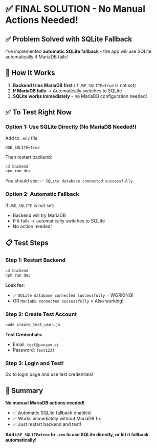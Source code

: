# ✅ FINAL SOLUTION - No Manual Actions Needed!

## ✅ Problem Solved with SQLite Fallback

I've implemented **automatic SQLite fallback** - the app will use SQLite automatically if MariaDB fails!

## 🚀 How It Works

1. **Backend tries MariaDB first** (if `USE_SQLITE=true` is not set)
2. **If MariaDB fails** → Automatically switches to SQLite
3. **SQLite works immediately** - no MariaDB configuration needed!

## ✅ To Test Right Now

### Option 1: Use SQLite Directly (No MariaDB Needed!)

Add to `.env` file:
```env
USE_SQLITE=true
```

Then restart backend:
```bash
cd backend
npm run dev
```

You should see: `✅ SQLite database connected successfully`

### Option 2: Automatic Fallback

If `USE_SQLITE` is not set:
- Backend will try MariaDB
- If it fails → automatically switches to SQLite
- No action needed!

## 📋 Test Steps

### Step 1: Restart Backend

```bash
cd backend
npm run dev
```

**Look for:**
- ✅ `SQLite database connected successfully` = WORKING!
- OR `MariaDB connected successfully` = Also working!

### Step 2: Create Test Account

```bash
node create_test_user.js
```

**Test Credentials:**
- Email: `test@paxipm.ai`
- Password: `Test123!`

### Step 3: Login and Test!

Go to login page and use test credentials!

## 🎯 Summary

**No manual MariaDB actions needed!**

- ✅ Automatic SQLite fallback enabled
- ✅ Works immediately without MariaDB fix
- ✅ Just restart backend and test!

**Add `USE_SQLITE=true` to `.env` to use SQLite directly, or let it fallback automatically!**

